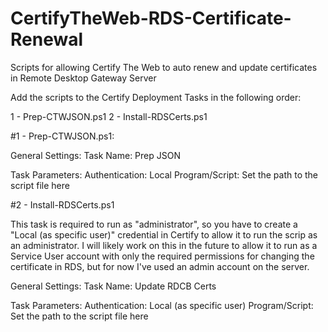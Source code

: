 # CertifyTheWeb-RDS-Certificate-Renewal
Scripts for allowing Certify The Web to auto renew and update certificates in Remote Desktop Gateway Server

Add the scripts to the Certify Deployment Tasks in the following order:

1 - Prep-CTWJSON.ps1
2 - Install-RDSCerts.ps1

#1 - Prep-CTWJSON.ps1:

General Settings:
Task Name:      Prep JSON

Task Parameters:
Authentication: Local
Program/Script: Set the path to the script file here

#2 - Install-RDSCerts.ps1

This task is required to run as "administrator", so you have to create a "Local (as specific user)" credential in Certify to allow it to run the scrip as an administrator.
I will likely work on this in the future to allow it to run as a Service User account with only the required permissions for changing the certificate in RDS, but for now
I've used an admin account on the server.

General Settings:
Task Name:      Update RDCB Certs

Task Parameters:
Authentication: Local (as specific user)
Program/Script: Set the path to the script file here
